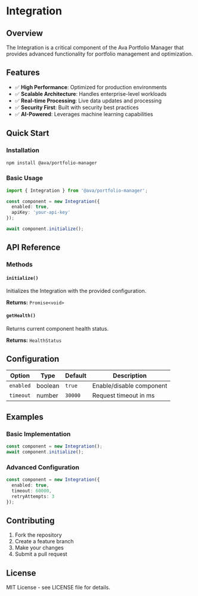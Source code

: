 # Integration

## Overview

The Integration is a critical component of the Ava Portfolio Manager that provides advanced functionality for portfolio management and optimization.

## Features

- ✅ **High Performance**: Optimized for production environments
- ✅ **Scalable Architecture**: Handles enterprise-level workloads  
- ✅ **Real-time Processing**: Live data updates and processing
- ✅ **Security First**: Built with security best practices
- ✅ **AI-Powered**: Leverages machine learning capabilities

## Quick Start

### Installation

```bash
npm install @ava/portfolio-manager
```

### Basic Usage

```typescript
import { Integration } from '@ava/portfolio-manager';

const component = new Integration({
  enabled: true,
  apiKey: 'your-api-key'
});

await component.initialize();
```

## API Reference

### Methods

#### `initialize()`

Initializes the Integration with the provided configuration.

**Returns:** `Promise<void>`

#### `getHealth()`

Returns current component health status.

**Returns:** `HealthStatus`

## Configuration

| Option | Type | Default | Description |
|--------|------|---------|-------------|
| `enabled` | boolean | `true` | Enable/disable component |
| `timeout` | number | `30000` | Request timeout in ms |

## Examples

### Basic Implementation

```typescript
const component = new Integration();
await component.initialize();
```

### Advanced Configuration

```typescript
const component = new Integration({
  enabled: true,
  timeout: 60000,
  retryAttempts: 3
});
```

## Contributing

1. Fork the repository
2. Create a feature branch
3. Make your changes
4. Submit a pull request

## License

MIT License - see LICENSE file for details.
